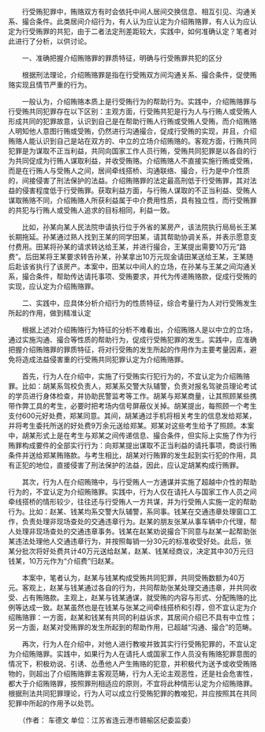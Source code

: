 　　行受贿犯罪中，贿赂双方有时会依托中间人居间交换信息、相互引见、沟通关系、撮合条件。此类居间介绍行为，有人认为应认定为介绍贿赂罪，有人认为应认定为行受贿罪的共犯，由于二者法定刑差距较大，实践中，如何准确认定？笔者对此进行了分析，以供讨论。

　　一、准确把握介绍贿赂罪的罪质特征，明确与行受贿罪共犯的区分

　　根据刑法理论，介绍贿赂罪是指在行受贿双方间沟通关系、撮合条件，促使贿赂实现且情节严重的行为。

　　一般认为，介绍贿赂本质上是行受贿行为的帮助行为。实践中，介绍贿赂罪与行受贿共同犯罪存在以下区别：主观方面，行受贿共犯是行为人与行贿人或受贿人形成共同的犯罪故意，认识到自己是在帮助行贿人行贿或受贿人受贿，而介绍贿赂人明知他人意图行贿或受贿，仍然进行沟通撮合，促成行受贿的实现，并且，介绍贿赂人能认识到自己是站在双方的、中立的立场介绍贿赂的。客观方面，行贿共同犯罪是为谋取不正当利益，共同向国家工作人员行贿，受贿共同犯罪是以各自的行为共同促成为行贿人谋取利益，并收受贿赂。介绍贿赂人不直接实施行贿或受贿，而是在行贿人与受贿人之间，居间牵线搭桥、沟通联络、撮合，行为是中介性质的，间接侵害了刑法保护的法益。介绍贿赂罪的法定最高刑低于行受贿罪，其对法益的侵害程度低于行受贿罪。获取利益方面，与行贿人谋取的不正当利益、受贿人谋取贿赂不同，介绍贿赂人所获利益属于中介费用性质，具有独立性，而行受贿罪的共犯与行贿人或受贿人追求的目标相同，利益一致。

　　比如，孙某向某人民法院申请执行位于外省的某房产，该法院执行局局长王某长期拖延。孙某通过熟人找到王某的同学田某，请其帮助协调关系，并表示愿意支付费用。田某将孙某的请求转达给王某，并进行撮合，王某提出需要10万元“路费”。后田某将王某要求转告孙某，孙某拿出10万元现金请田某送给王某，王某随后赴该省执行了该房产。本案中，田某以中间人的立场，在孙某与王某之间沟通关系，撮合条件，帮助传达请托事项、受贿要求，并代为传递贿赂款，促成行受贿的实现，应认定为介绍贿赂罪。

　　二、实践中，应具体分析介绍行为的性质特征，综合考量行为人对行受贿发生所起的作用，做到精准认定

　　根据上述对介绍贿赂行为特征的分析不难看出，介绍贿赂人是以中立的立场，通过实施沟通、撮合等性质的帮助行为，促成行受贿犯罪的发生。实践中，应准确把握介绍贿赂罪的罪质特征，将对行受贿的发生所起的作用作为主要考量因素，避免将造成法益侵害重的行受贿共同犯罪认定为介绍贿赂罪。

　　首先，行为人在介绍中，实施了行受贿实行犯行为的，不宜认定为介绍贿赂罪。比如：胡某系驾校负责人，郑某系交警大队辅警，负责对报名驾驶员理论考试的学员进行身体检查，并协助民警监考等工作。胡某与郑某商量，让其照顾某些携带作弊工具的考生，必要时把考场内信号屏蔽仪关掉。胡某提出，每照顾一个考生支付600元好处费，郑某同意。其间，胡某通过手机将相关考生的信息发给郑某，并将考生委托所送的好处费9万余元送给郑某。郑某对这些考生给予了照顾。本案中，胡某形式上是在考生与郑某之间传递信息、撮合条件，但实际上实施了作为行贿罪构成要件的全部实行行为：向郑某提出谋取不正当利益的请托事项，商谈行贿条件并送给郑某贿赂款。与考生相比，胡某对行贿罪的发生起到实行犯的作用，具有正犯的地位，直接侵害了刑法保护的法益，因此，应认定胡某构成行贿罪。

　　其次，行为人在介绍贿赂中，与行受贿人一方通谋并实施了超越中介性的帮助行为的，不宜认定为介绍贿赂罪。实践中，行为人仅在请托人与国家工作人员之间牵线搭桥的情形较少，往往还与行受贿人一方共谋，并为行受贿人实施一定的帮助行为。比如：赵某、钱某均系交警大队辅警，系同事。钱某在交通违章处理窗口工作，负责处理非现场查处的交通违章行为。赵某的朋友张某从事车辆中介代理，帮人处理非现场查处的交通违章事务。钱某在赵某劝说撮合下同意与赵某一起帮助张某违法处理他人交通违章行为，并按照每销一分30元的标准收受好处。此后，张某分批次将好处费共计40万元送给赵某，赵某、钱某经商议，决定其中30万元归钱某，10万元作为“介绍费”归赵某。

　　本案中，笔者认为，赵某与钱某构成受贿共同犯罪，共同受贿数额为40万元。客观上，赵某与钱某通过各自的行为，共同帮助张某处理交通违章，并共同收受、占有贿赂款。主观上，赵某与钱某通谋，就受贿的内容与形式、分配贿赂的比例等达成一致。赵某虽然也是在钱某与张某之间牵线搭桥和引荐，但不宜认定为介绍贿赂罪：一方面，赵某和钱某有共同的利益诉求，其居间介绍已不具有中立性；另一方面，赵某对受贿罪的发生所起到的帮助作用，已超越“沟通、撮合”的范畴。

　　再次，行为人在介绍中，对他人进行教唆并致其实行行受贿犯罪的，不宜认定为介绍贿赂罪。实践中，如果行为人在请托人或国家工作人员没有贿赂犯罪意图的情况下，积极劝说、引诱、怂恿他人产生贿赂的犯意，并积极代为送予或收受贿赂物的，则超出了介绍贿赂罪主客观范畴，行为人无论主观恶性，还是社会危害性，都大于介绍贿赂罪，按照罪刑相适应的原则，不宜将此种情形认定为介绍贿赂罪。根据刑法共同犯罪理论，行为人可以成立行受贿犯罪的教唆犯，并应按照其在共同犯罪中所起的作用予以处罚。

　　（作者： 车德文 单位：江苏省连云港市赣榆区纪委监委）